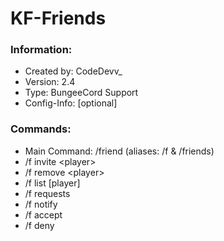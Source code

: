 # KF-Friends

### Information:
- Created by: CodeDevv_
- Version: 2.4
- Type: BungeeCord Support
- Config-Info: [optional] <obligatory>

### Commands:
- Main Command: /friend (aliases: /f & /friends)
- /f invite \<player\>
- /f remove \<player\>
- /f list [player]
- /f requests
- /f notify
- /f accept <player>
- /f deny <player>

